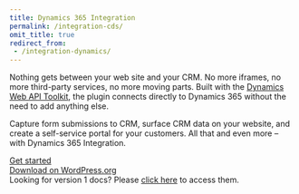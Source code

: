 ```yaml
---
title: Dynamics 365 Integration
permalink: /integration-cds/
omit_title: true
redirect_from:
 - /integration-dynamics/
---
```


<p class="lead">Nothing gets between your web site and your CRM. No more iframes, no more third-party services, no more moving parts. Built with the <a href="https://github.com/AlexaCRM/dynamics-webapi-toolkit">Dynamics Web API Toolkit</a>, the plugin connects directly to Dynamics 365 without the need to add anything else.</p>
<p class="lead">
    Capture form submissions to CRM, surface CRM data on your website, and create a self-service portal for your customers. All that and even more &ndash; with Dynamics 365 Integration.
</p>

<div class="row mb-4">
    <div class="col">
        <a href="/integration-cds/getting-started/" class="btn btn-outline-success btn-lg btn-block">Get started</a>
    </div>
    <div class="col">
        <a href="https://wordpress.org/plugins/integration-cds/" class="btn btn-outline-primary btn-lg btn-block" target="_blank">Download on WordPress.org</a>
    </div>
</div>

<div class="alert alert-primary" role="alert">
  <i class="fas fa-exclamation-circle"></i>
  Looking for version 1 docs? Please <a href="/wpcrm/">click here</a> to access them.
</div>
